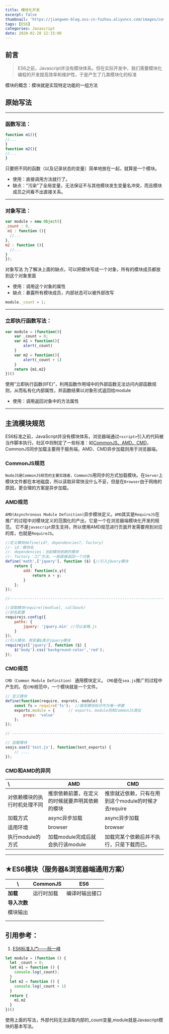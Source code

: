 ```yaml
---
title: 模块化开发
excerpt: false
thumbnail: 'https://jiangwen-blog.oss-cn-fuzhou.aliyuncs.com/images/cover/4.webp'
tags: [ES6]
categories: Javascript
date: 2020-02-28 12:15:00
---
```


## 前言

> ES6之前，Javascript并没有模块体系。但在实际开发中，我们需要模块化编程的开发提高效率和维护性，于是产生了几类模块化的标准

模块的概念：模块就是实现特定功能的一组方法

## 原始写法

---

### **函数写法：**

```javascript
function m1(){
//...
}
function m2(){
//...
}
```

只要把不同的函数（以及记录状态的变量）简单地放在一起，就算是一个模块。

- 使用：直接调用方法就行了。
- 缺点：”污染”了全局变量，无法保证不与其他模块发生变量名冲突，而且模块成员之间看不出直接关系。

---

### 对象写法：

```javascript
var module = new Object({
_count : 0,
 m1 : function (){
  //...
},
m2 : function (){
  //...
}
});
```

对象写法 为了解决上面的缺点，可以把模块写成一个对象，所有的模块成员都放到这个对象里面

- 使用：调用这个对象的属性
- 缺点：暴露所有模块成员，内部状态可以被外部改写

```javascript
module._count = 1;
```

---

### 立即执行函数写法：

```javascript
var module = (function(){
    var _count = 0;
    var m1 = function(){
        alert(_count)
    }
    var m2 = function(){
        alert(_count + 1)
    }
    return {m1,m2}
})()
```
使用”立即执行函数(IIFE)”，利用函数作用域中的外部函数无法访问内部函数规则，从而私有化内部属性，并函数结果以对象形式返回给module

- 使用：调用返回对象中的方法属性

---



## 主流模块规范

​		ES6标准之前，JavaScript并没有模块体系，浏览器端通过`<script>`引入的代码被当作脚本执行。社区中则制定了一些标准：如[CommonJS、AMD、CMD](https://juejin.im/post/5ab28582518825611a40603e)，CommonJS同步加载主要用于服务端，AMD、CMD异步加载则用于浏览器端。

### CommonJS规范

​		`NodeJS是CommonJS规范的主要实践者，CommonJS`用同步的方式加载模块。在`Server`上模块文件都在本地磁盘，所以读取非常快没什么不妥，但是在`Browser`由于网络的原因，更合理的方案是异步加载。



### AMD规范

​		`AMD(Asynchronous Module Definition)`异步模块定义。`AMD`其实是`RequireJS`在推广的过程中对模块定义的范围化的产出，它是一个在浏览器端模块化开发的规范。 它不是`javascript`原生支持，所以使用AMD规范进行页面开发需要用到对应的库，也就是`RequireJS`。

```javascript
//定义模块define(id?, dependencies?, factory)
//- id：模块名
//- dependencies：当前模块依赖的模块
//- factory：工厂方法，一般直接返回一个对象
define('math',['jquery'], function ($) {//引入jQuery模块
    return {
        add: function(x,y){
            return x + y;
        }
    };
});

//------------------------------------------------------------------------------------

//读取模块require([modlue], callback)
//别名配置
requirejs.config({
    paths: {
        jquery: 'jquery.min' //可以省略.js
    }
});
//引入模块，用变量$表示jquery模块
requirejs(['jquery'], function ($) {
    $('body').css('background-color','red');
});
```

### CMD规范

`CMD（Common Module Definition）` 通用模块定义。 `CMD`是在`sea.js`推广的过程中产生的。在`CMD`规范中，一个模块就是一个文件。

```javascript
// 定义模块
define(function(require, exprots, module) { 
    const fs = require('fs');  //接受模块标识作为唯一参数 	
    exports.module = { 		// exports，module则和CommonJS类似 	
        props: 'value' 	
    }; 
});  

// ------------------------------------------------------------------------------------

// 加载模块
seajs.use(['test.js'], function(test_exports) { 
    // .... 
});
```



### CMD和AMD的异同

| \                            | AMD                                            | CMD                                                 |
| :--------------------------- | ---------------------------------------------- | --------------------------------------------------- |
| 对依赖模块的执行时机处理不同 | 推崇依赖前置，在定义的时候就要声明其依赖的模块 | 推崇就近依赖，只有在用到这个module的时候才去require |
| 加载方式                     | async异步加载                                  | async异步加载                                       |
| 适用环境                     | browser                                        | browser                                             |
| 执行module的方式             | 加载module完成后就会执行该module               | 加载完某个依赖后并不执行，只是下载而已。            |

---



## ★ES6模块（服务器&浏览器端通用方案）

| \            | **CommonJS** | **ES6**        |
| ------------ | ------------ | -------------- |
| **加载**     | 运行时加载   | 编译时输出接口 |
| **导入次数** |              |                |
| 模块输出     |              |                |
|              |              |                |
|              |              |                |



## 引用参考：
1. [ES6标准入门——阮一峰](http://es6.ruanyifeng.com/#docs/module)

```javascript
let module = (function () {
  let _count = 0;
  let m1 = function () {
    console.log(_count);
  }
  let m2 = function () {
    console.log(_count + 1)
  }
  return {
    m1,m2
  }
})()
```

使用上面的写法，外部代码无法读取内部的_count变量,module就是Javascript模块的基本写法。



